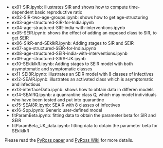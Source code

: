* ex01-SIR.ipynb: illustrates SIR and shows how to compute time-dependent basic reproductive ratio
* ex02-SIR-two-age-groups.ipynb:  shows how to get age-structuring 
* ex03-age-structured-SIR-for-India.ipynb 
* ex04-age-structured-SIR-india-with-interventions.ipynb
* ex05-SEIR.ipynb:  shows the effect of adding an exposed class to SIR, to get SEIR
* ex06-SIkR-and-SEkIkR.ipynb: Adding stages to SIR and SEIR
* ex07-age-structured-SEIR-for-India.ipynb
* ex08-age-structured-SEIR-india-with-interventions.ipynb
* ex09-age-structured-SIRS-UK.ipynb
* ex10-SEkIkIkR.ipynb: Adding stages to SEIR model with both asymptomatic and symptomatic classes
* ex11-SEI8R.ipynb: illustrates an SEIR model with 8 classes of infectives
* ex12-SEAIR.ipynb: illustrates an activated class which is asymptomatic and infectious
* ex13-interfaceData.ipynb: shows how to obtain data in differen models
* ex14-SEAIRQ.ipynb: a quanrantine class Q, which may model individuals who have been tested and put into quarantine
* ex15-SEAI8R.ipynb: SEAIR with 8 classes of infectives
* ex16-Spp.ipynb: Generic user-defined model
* fitParamBeta.ipynb: fitting data to obtain the parameter beta for SIR and SEIR
* fitParamBeta_UK_data.ipynb: fitting data to obtain the parameter beta for SEkIkIkR


Please read the  [PyRoss paper](https://arxiv.org/abs/2005.09625) and [PyRoss Wiki](https://github.com/rajeshrinet/pyross/wiki/)  for more details.
